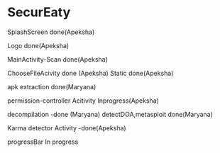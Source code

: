 # SecurEaty

SplashScreen done(Apeksha)

Logo done(Apeksha)

MainActivity-Scan done(Apeksha)

ChooseFileAcivity done (Apeksha)
Static done(Apeksha)

apk extraction done(Maryana)

permission-controller Acitivity Inprogress(Apeksha)

decompilation -done (Maryana)
detectDOA,metasploit done(Maryana)

Karma detector Activity -done(Apeksha)

progressBar In progress
